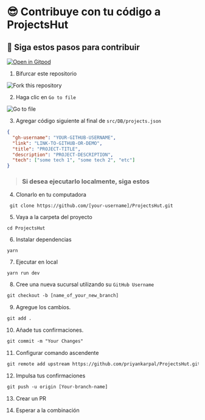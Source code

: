 # 😎 Contribuye con tu código a ProjectsHut

## 🧐 Siga estos pasos para contribuir

[![Open in Gitpod](https://gitpod.io/button/open-in-gitpod.svg)](https://gitpod.io/#https://github.com/priyankarpal/ProjectsHut)

1. Bifurcar este repositorio

![ Fork this repository](https://user-images.githubusercontent.com/88102392/226444075-7d7d28b5-8d88-459a-bb82-38a3f64aaf28.png)

2. Haga clic en `Go to file`

![Go to file](https://user-images.githubusercontent.com/88102392/226444608-12a2abb9-436c-4843-8893-49029cb4c033.png)

3. Agregar código siguiente al final de `src/DB/projects.json`

```json
{
  "gh-username": "YOUR-GITHUB-USERNAME",
  "link": "LINK-TO-GITHUB-OR-DEMO",
  "title": "PROJECT-TITLE",
  "description": "PROJECT-DESCRIPTION",
  "tech": ["some tech 1", "some tech 2", "etc"]
}
```

> ### Si desea ejecutarlo localmente, siga estos

4.  Clonarlo en tu computadora

```
 git clone https://github.com/[your-username]/ProjectsHut.git
```

5.  Vaya a la carpeta del proyecto

```
cd ProjectsHut
```

6.  Instalar dependencias

```
yarn
```

7.  Ejecutar en local

```
yarn run dev
```

8.  Cree una nueva sucursal utilizando su `GitHub Username`

```diff
git checkout -b [name_of_your_new_branch]
```

9. Agregue los cambios.

```diff
git add .
```

10. Añade tus confirmaciones.

```diff
git commit -m "Your Changes"
```

11. Configurar comando ascendente

```diff
git remote add upstream https://github.com/priyankarpal/ProjectsHut.git
```

12. Impulsa tus confirmaciones

```diff
git push -u origin [Your-branch-name]
```

13. Crear un PR

14. Esperar a la combinación
